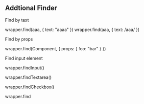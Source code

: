 

Addtional Finder
----------------

Find by text

wrapper.find(aaa, { text: "aaaa" })
wrapper.find(aaa, { text: /aaa/ }) 


Find by props

wrapper.find(Component, { props: { foo: "bar" } })



Find input element




wrapper.findInput()

wrapper.findTextarea()

wrapper.findCheckbox()

wrapper.find


